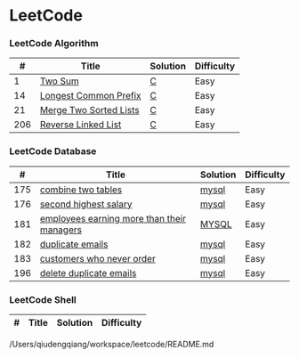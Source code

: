 LeetCode
========


### LeetCode Algorithm

| # | Title | Solution | Difficulty |
|---| ----- | -------- | ---------- |
|1|[Two Sum](https://leetcode.com/problems/two-sum/)| [C](./algorithms/cpp/twoSum/twoSum.c)|Easy|
|14|[Longest Common Prefix](https://leetcode.com/problems/longest-common-prefix/)| [C](./algorithms/cpp/longestCommonPrefix/longestCommonPrefix.c)|Easy|
|21|[Merge Two Sorted Lists](https://leetcode.com/problems/merge-two-sorted-lists/)| [C](./algorithms/cpp/mergeTwoSortedLists/MergeTwoLists.c)|Easy|
|206|[Reverse Linked List](https://leetcode.com/problems/reverse-linked-list/)| [C](./algorithms/cpp/reverseLinkedList/ReverseLinkedList.c)|Easy|

### LeetCode Database
| # | Title | Solution | Difficulty |
|---| ----- | -------- | ---------- |
|175|[combine two tables](https://leetcode.com/problems/combine-two-tables/)| [mysql](./database/mysql/combine-two-tables/combine-two-tables.sql)|Easy|
|176|[second highest salary](https://leetcode.com/problems/second-highest-salary/)| [mysql](./database/mysql/second-highest-salary/second-highest-salary.sql)|Easy|
|181|[employees earning more than their managers](https://leetcode.com/problems/employees-earning-more-than-their-managers/)| [MYSQL](./database/mysql/employees-earning-more-than-their-managers/employees-earning-more-than-their-managers.sql)|Easy|
|182|[duplicate emails](https://leetcode.com/problems/duplicate-emails/)| [mysql](./database/mysql/duplicate-emails/duplicate-emails.sql)|Easy|
|183|[customers who never order](https://leetcode.com/problems/customers-who-never-order/)| [mysql](./database/mysql/customers-who-never-order/customers-who-never-order.sql)|Easy|
|196|[delete duplicate emails](https://leetcode.com/problems/delete-duplicate-emails/)| [mysql](./database/mysql/delete-duplicate-emails/delete-duplicate-emails.sql)|Easy|


### LeetCode Shell
| # | Title | Solution | Difficulty |
|---| ----- | -------- | ---------- |

/Users/qiudengqiang/workspace/leetcode/README.md
